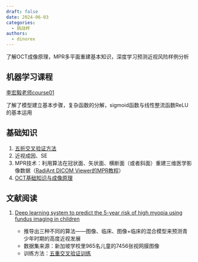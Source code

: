 ```yaml
---
draft: false 
date: 2024-06-03
categories:
  - 挑战杯
authors:
  - dinorex
---
```


了解OCT成像原理，MPR多平面重建基本知识，深度学习预测近视风险样例分析

<!-- more -->

## 机器学习课程

[李宏毅老师course01](https://dinorexnb.github.io/%E6%9D%8E%E5%AE%8F%E6%AF%85%E8%80%81%E5%B8%88%E6%9C%BA%E5%99%A8%E5%AD%A6%E4%B9%A0/0-intro/#youtube)

了解了模型建立基本步骤，复杂函数的分解，sigmoid函数与线性整流函数ReLU的基本运用

## 基础知识

1. [五折交叉验证方法](https://dinorexnb.github.io/%E6%AF%94%E8%B5%9B/%E6%8C%91%E6%88%98%E6%9D%AF/%E4%BA%94%E6%8A%98%E4%BA%A4%E5%8F%89%E9%AA%8C%E8%AF%81/)
2. 近视成因、SE
3. MPR技术：利用算法在冠状面、矢状面、横断面（或者斜面）重建三维医学影像数据（[RadiAnt DICOM Viewer的MPR教程](https://www.radiantviewer.com/dicom-viewer-manual/multiplanar_reconstructions_mp.html)）
4. [OCT基础知识与成像原理](https://dinorexnb.github.io/%E6%AF%94%E8%B5%9B/%E6%8C%91%E6%88%98%E6%9D%AF/%E5%85%89%E5%AD%A6%E7%9B%B8%E5%B9%B2%E6%96%AD%E5%B1%82%E6%89%AB%E6%8F%8FOCT/)

## 文献阅读

1. [Deep learning system to predict the 5-year risk of high myopia using fundus imaging in children](https://www.nature.com/articles41746-023-00752-8#data-availability)

      - 推导出三种不同的算法——图像、临床、图像+临床的混合模型来预测青少年时期的高度近视发展
      - 数据集来源：新加坡学校里965名儿童的7456张视网膜图像
      - 训练方法：[五重交叉验证训练](https://dinorexnb.github.io/%E6%AF%94%E8%B5%9B/%E6%8C%91%E6%88%98%E6%9D%AF/%E4%BA%94%E6%8A%98%E4%BA%A4%E5%8F%89%E9%AA%8C%E8%AF%81/)